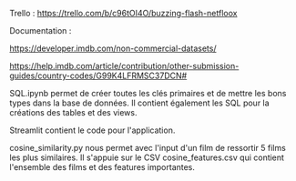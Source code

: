 Trello : 
https://trello.com/b/c96tOI4O/buzzing-flash-netfloox

Documentation : 

https://developer.imdb.com/non-commercial-datasets/

https://help.imdb.com/article/contribution/other-submission-guides/country-codes/G99K4LFRMSC37DCN# 


SQL.ipynb permet de créer toutes les clés primaires et de mettre les bons types dans la base de données.
Il contient également les SQL pour la créations des tables et des views.

Streamlit contient le code pour l'application.


cosine_similarity.py nous permet avec l'input d'un film de ressortir 5 films les plus similaires. Il s'appuie sur le CSV cosine_features.csv qui contient l'ensemble des films et des features importantes.

